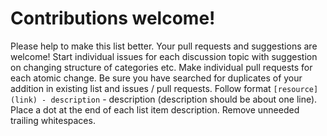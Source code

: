 # Contributions welcome!
Please help to make this list better.
Your pull requests and suggestions are welcome!
Start individual issues for each discussion topic with suggestion on changing structure of categories etc.
Make individual pull requests for each atomic change.
Be sure you have searched for duplicates of your addition in existing list and issues / pull requests.
Follow format `[resource](link) - description` - description (description should be about one line).
Place a dot at the end of each list item description.
Remove unneeded trailing whitespaces.
